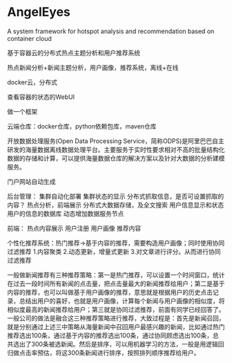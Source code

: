 # AngelEyes
A system framework for hotspot analysis and recommendation based on container cloud

基于容器云的分布式热点主题分析和用户推荐系统


热点新闻分析+新闻主题分析，用户画像，推荐系统，离线+在线

docker云，分布式

查看容器的状态的WebUI

做一个框架

云端仓库：docker仓库，python依赖包库，maven仓库



开放数据处理服务(Open Data Processing Service，简称ODPS)是阿里巴巴自主研发的海量数据离线数据处理平台。主要服务于实时性要求相对不高的批量结构化数据的存储和计算，可以提供海量数据仓库的解决方案以及针对大数据的分析建模服务。



门户网站自动生成

后台管理：
集群自动化部署
集群状态的显示
分布式抓取信息，是否可设置抓取的内容？
热点分析，前端展示
分布式大数据存储，及全文搜索
用户信息显示和状态
用户的信息的数据库
动态增加数据服务节点

前端：
热点内容展示
用户注册
用户画像
推荐内容



个性化推荐系统：热门推荐->基于内容的推荐，需要构造用户画像；同时使用协同过滤推荐
1.内容聚类
2.动态更新，增量式更新
3.对文章进行评分。从而进行协同过滤推荐



一般做新闻推荐有三种推荐策略：第一是热门推荐，可以设置一个时间窗口，统计在过去一段时间所有新闻的点击量，把点击量最大的新闻推荐给用户；第二是基于内容的推荐，也可以叫做基于用户画像的推荐，意思就是根据用户的历史点击记录，总结出用户的喜好，也就是用户画像，计算每个新闻与用户画像的相似度，将相似度最高的新闻推荐给用户；第三就是协同过滤推荐，前面有同学已经回答了。一般公司的做法是融合这三种推荐策略进行推荐，大致过程是：首先是新闻召回，就是分别通过上述三中策略从海量新闻中召回用户最感兴趣的新闻，比如通过热门推荐选出100条，通过基于内容的推荐选出100条，通过协同顾虑选出100条，总共选出了300条被选新闻。然后是排序，可以用机器学习的方法，一般是用逻辑回归做点击率预估，将这300条新闻进行排序，按照排列顺序推荐给用户。
